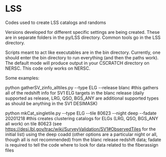 # LSS
Codes used to create LSS catalogs and randoms

Versions developed for different specific settings are being created. These are in separate folders in the py/LSS directory. Common tools go in the LSS directory.

Scripts meant to act like executables are in the bin directory. Currently, one should enter the bin directory to run everything (and then the paths work). The default mode will produce output in your CSCRATCH directory on NERSC. This code only works on NERSC.

Some examples:

python gatherSV_zinfo_alltiles.py --type ELG --release blanc #this gathers all of the redshift info for SV1 ELG targets in the blanc release (daily supported as release, LRG, QSO, BGS_ANY are additional supported types as should be anything in the SV1 DESIMASK)

python mkCat_singletile.py --type ELG --tile 80623 --night deep --fadate 20201218 #this creates clustering catalogs for ELGs (LRG, QSO, BGS_ANY all work) on tile 80623 (see https://desi.lbl.gov/trac/wiki/SurveyValidation/SV1#ObservedTiles for the initial list) using the deep coadd (other options are a particular night or all, though all is not recommended) from the blanc release redshift data; fadate is required to tell the code where to look for data related to the fiberassign files 

